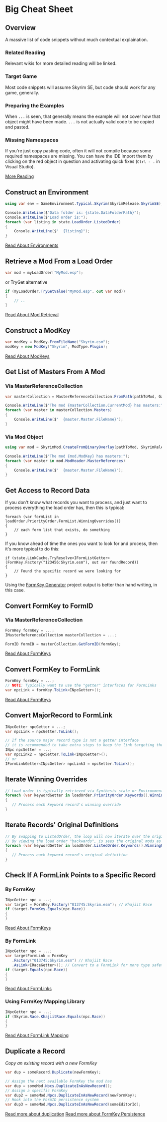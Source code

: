 # Big Cheat Sheet
## Overview
A massive list of code snippets without much contextual explaination.

### Related Reading
Relevant wikis for more detailed reading will be linked.

### Target Game
Most code snippets will assume Skyrim SE, but code should work for any game, generally.

### Preparing the Examples
When `...` is seen, that generally means the example will not cover how that object might have been made.  `...` is not actually valid code to be copied and pasted.

### Missing Namespaces
If you're just copy pasting code, often it will not compile because some required namespaces are missing.  You can have the IDE import them by clicking on the red object in question and activating quick fixes (`Ctrl - .` in Visual Studio).

[More Reading](https://github.com/Mutagen-Modding/Mutagen/wiki/Namespaces)

## Construct an Environment
```cs
using var env = GameEnvironment.Typical.Skyrim(SkyrimRelease.SkyrimSE);

Console.WriteLine($"Data folder is: {state.DataFolderPath}");
Console.WriteLine($"Load order is:");
foreach (var listing in state.LoadOrder.ListedOrder)
{
    Console.WriteLine($"  {listing}");
}
```

[Read About Environments](https://github.com/Mutagen-Modding/Mutagen/wiki/Environment)

## Retrieve a Mod From a Load Order
```cs
var mod = myLoadOrder["MyMod.esp"];
```
or TryGet alternative
```cs
if (myLoadOrder.TryGetValue("MyMod.esp", out var mod))
{
    // ..
}
```

[Read About Mod Retrieval](https://github.com/Mutagen-Modding/Mutagen/wiki/Load-Order#accessing-specific-listings)

## Construct a ModKey
```cs
var modKey = ModKey.FromFileName("Skyrim.esm");
modKey = new ModKey("Skyrim", ModType.Plugin);
```
[Read About ModKeys](https://github.com/Mutagen-Modding/Mutagen/wiki/ModKey%2C-FormKey%2C-FormLink#modkey)

## Get List of Masters From A Mod
### Via MasterReferenceCollection
```cs
var masterCollection = MasterReferenceCollection.FromPath(pathToMod, GameRelease.SkyrimSE);

Console.WriteLine($"The mod {masterCollection.CurrentMod} has masters:");
foreach (var master in masterCollection.Masters)
{
    Console.WriteLine($"  {master.Master.FileName}");
}
```
### Via Mod Object
```cs
using var mod = SkyrimMod.CreateFromBinaryOverlay(pathToMod, SkyrimRelease.SkyrimSE);

Console.WriteLine($"The mod {mod.ModKey} has masters:");
foreach (var master in mod.ModHeader.MasterReferences)
{
    Console.WriteLine($"  {master.Master.FileName}");
}
```

## Get Access to Record Data
If you don't know what records you want to process, and just want to process everything the load order has, then this is typical:
```
foreach (var formList in loadOrder.PriorityOrder.FormList.WinningOverrides())
{
    // each form list that exists, do something
}
```
If you know ahead of time the ones you want to look for and process, then it's more typical to do this:

```
if (state.LinkCache.TryResolve<IFormListGetter>(FormKey.Factory("123456:Skyrim.esm"), out var foundRecord))
{
    // Found the specific record we were looking for
}
```
Using the [FormKey Generator](https://github.com/Mutagen-Modding/Mutagen.Bethesda.FormKeys) project output is better than hand writing, in this case.

## Convert FormKey to FormID
### Via MasterReferenceCollection
```cs
FormKey formKey = ...;
IMasterReferenceCollection masterCollection = ...;

FormID formID = masterCollection.GetFormID(formKey);
```

[Read About FormKeys](https://github.com/Mutagen-Modding/Mutagen/wiki/ModKey%2C-FormKey%2C-FormLink#formkey)

## Convert FormKey to FormLink
```cs
FormKey formKey = ...;
// NOTE: Typically want to use the "getter" interfaces for FormLinks
var npcLink = formKey.ToLink<INpcGetter>();
```

[Read About FormKeys](https://github.com/Mutagen-Modding/Mutagen/wiki/ModKey%2C-FormKey%2C-FormLink#formkey)

## Convert MajorRecord to FormLink
```cs
INpcGetter npcGetter = ...;
var npcLink = npcGetter.ToLink();

// If the source major record type is not a getter interface
// it is recommended to take extra steps to keep the link targeting the getter interface
INpc npcSetter = ...;
var npcLink2 = npcSetter.ToLink<INpcGetter>();
// or
IFormLinkGetter<INpcGetter> npcLink3 = npcSetter.ToLink();
```

## Iterate Winning Overrides
```cs
// Load order is typically retrieved via Synthesis state or Environment systems
foreach (var keywordGetter in loadOrder.PriorityOrder.Keywords().WinningOverrides())
{
   // Process each keyword record's winning override
}
```

## Iterate Records' Original Definitions
```cs
// By swapping to ListedOrder, the loop will now iterate over the original definitions of each record
// By viewing the load order "backwards", is sees the original mods as the winning override to return
foreach (var keywordGetter in loadOrder.ListedOrder.Keywords().WinningOverrides())
{
   // Process each keyword record's original definition
}
```

## Check If A FormLink Points to a Specific Record
### By FormKey
```cs
INpcGetter npc = ...;
var target = FormKey.Factory("013745:Skyrim.esm"); // Khajiit Race
if (target.FormKey.Equals(npc.Race))
{
}
```

[Read About FormKeys](https://github.com/Mutagen-Modding/Mutagen/wiki/ModKey%2C-FormKey%2C-FormLink#formkey)

### By FormLink
```cs
INpcGetter npc = ...;
var targetFormLink = FormKey
   .Factory("013745:Skyrim.esm") // Khajiit Race
   .AsLink<IRaceGetter>(); // Convert to a FormLink for more type safety
if (target.Equals(npc.Race))
{
}
```

[Read About FormLinks](https://github.com/Mutagen-Modding/Mutagen/wiki/ModKey%2C-FormKey%2C-FormLink#formlink)

### Using FormKey Mapping Library
```cs
INpcGetter npc = ...;
if (Skyrim.Race.KhajiitRace.Equals(npc.Race))
{
}
```

[Read About FormLink Mapping](https://github.com/Mutagen-Modding/Mutagen.Bethesda.FormKeys)

## Duplicate a Record
_Copy an existing record with a new FormKey_
```cs
var dup = someRecord.Duplicate(newFormKey);
```
```cs
// Assign the next available FormKey the mod has
var dup = someMod.Npcs.DuplicateInAsNewRecord();
// Assign a specific FormKey
var dup2 = someMod.Npcs.DuplicateInAsNewRecord(newFormKey);
// Hook into the FormID persistence system
var dup3 = someMod.Npcs.DuplicateInAsNewRecord(someEditorId);
```

[Read more about duplication](https://github.com/Mutagen-Modding/Mutagen/wiki/Create%2C-Duplicate%2C-and-Override#by-duplication)
[Read more about FormKey Persistence](https://github.com/Mutagen-Modding/Mutagen/wiki/FormKey-Allocation-and-Persistence)

